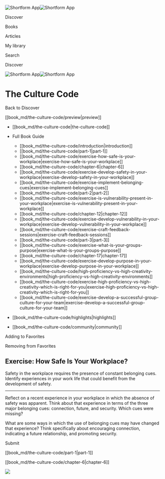![Shortform App](/img/logo.36a2399e.svg)![Shortform App](/img/logo-dark.70c1b072.svg)

Discover

Books

Articles

My library

Search

Discover

![Shortform App](/img/logo.36a2399e.svg)![Shortform App](/img/logo-dark.70c1b072.svg)

# The Culture Code

Back to Discover

[[book_md/the-culture-code/preview|preview]]

  * [[book_md/the-culture-code|the-culture-code]]
  * Full Book Guide

    * [[book_md/the-culture-code/introduction|introduction]]
    * [[book_md/the-culture-code/part-1|part-1]]
    * [[book_md/the-culture-code/exercise-how-safe-is-your-workplace|exercise-how-safe-is-your-workplace]]
    * [[book_md/the-culture-code/chapter-6|chapter-6]]
    * [[book_md/the-culture-code/exercise-develop-safety-in-your-workplace|exercise-develop-safety-in-your-workplace]]
    * [[book_md/the-culture-code/exercise-implement-belonging-cues|exercise-implement-belonging-cues]]
    * [[book_md/the-culture-code/part-2|part-2]]
    * [[book_md/the-culture-code/exercise-is-vulnerability-present-in-your-workplace|exercise-is-vulnerability-present-in-your-workplace]]
    * [[book_md/the-culture-code/chapter-12|chapter-12]]
    * [[book_md/the-culture-code/exercise-develop-vulnerability-in-your-workplace|exercise-develop-vulnerability-in-your-workplace]]
    * [[book_md/the-culture-code/exercise-craft-feedback-sessions|exercise-craft-feedback-sessions]]
    * [[book_md/the-culture-code/part-3|part-3]]
    * [[book_md/the-culture-code/exercise-what-is-your-groups-purpose|exercise-what-is-your-groups-purpose]]
    * [[book_md/the-culture-code/chapter-17|chapter-17]]
    * [[book_md/the-culture-code/exercise-develop-purpose-in-your-workplace|exercise-develop-purpose-in-your-workplace]]
    * [[book_md/the-culture-code/high-proficiency-vs-high-creativity-environments|high-proficiency-vs-high-creativity-environments]]
    * [[book_md/the-culture-code/exercise-high-proficiency-vs-high-creativity-which-is-right-for-you|exercise-high-proficiency-vs-high-creativity-which-is-right-for-you]]
    * [[book_md/the-culture-code/exercise-develop-a-successful-group-culture-for-your-team|exercise-develop-a-successful-group-culture-for-your-team]]
  * [[book_md/the-culture-code/highlights|highlights]]
  * [[book_md/the-culture-code/community|community]]



Adding to Favorites 

Removing from Favorites 

## Exercise: How Safe Is Your Workplace?

Safety in the workplace requires the presence of constant belonging cues. Identify experiences in your work life that could benefit from the development of safety.

* * *

Reflect on a recent experience in your workplace in which the absence of safety was apparent. Think about that experience in terms of the three major belonging cues: connection, future, and security. Which cues were missing?

What are some ways in which the use of belonging cues may have changed that experience? Think specifically about encouraging connection, indicating a future relationship, and promoting security.

Submit 

[[book_md/the-culture-code/part-1|part-1]]

[[book_md/the-culture-code/chapter-6|chapter-6]]

![](https://bat.bing.com/action/0?ti=56018282&Ver=2&mid=dda0f8e4-61e8-4521-899b-dc841b60c7f5&sid=1711133063fa11eebdec89a8b8ae3bbc&vid=171147a063fa11eea7440fcfeb230d96&vids=0&msclkid=N&pi=0&lg=en-US&sw=800&sh=600&sc=24&nwd=1&tl=Shortform%20%7C%20Book&p=https%3A%2F%2Fwww.shortform.com%2Fapp%2Fbook%2Fthe-culture-code%2Fexercise-how-safe-is-your-workplace&r=&lt=371&evt=pageLoad&sv=1&rn=235314)
